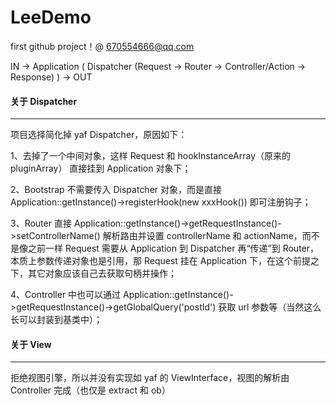 # LeeDemo

first github project！@ 670554666@qq.com

IN -> Application ( Dispatcher (Request -> Router -> Controller/Action -> Response) ) -> OUT


#### 关于 Dispatcher
---

项目选择简化掉 yaf Dispatcher，原因如下：

1、去掉了一个中间对象，这样 Request 和 hookInstanceArray（原来的 pluginArray） 直接挂到 Application 对象下；

2、Bootstrap 不需要传入 Dispatcher 对象，而是直接 Application::getInstance()->registerHook(new xxxHook()) 即可注册钩子；

3、Router 直接 Application::getInstance()->getRequestInstance()->setControllerName() 解析路由并设置 controllerName 和 actionName，而不是像之前一样 Request 需要从 Application 到 Dispatcher 再“传递”到 Router，本质上参数传递对象也是引用，那 Request 挂在 Application 下，在这个前提之下，其它对象应该自己去获取句柄并操作；

4、Controller 中也可以通过 Application::getInstance()->getRequestInstance()->getGlobalQuery('postId') 获取 url 参数等（当然这么长可以封装到基类中）；


#### 关于 View
---
拒绝视图引擎，所以并没有实现如 yaf 的 ViewInterface，视图的解析由 Controller 完成（也仅是 extract 和 ob）
